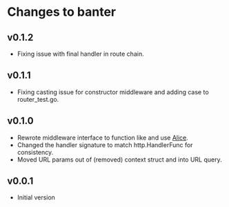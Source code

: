 # Changes to banter

## v0.1.2
* Fixing issue with final handler in route chain.

## v0.1.1
* Fixing casting issue for constructor middleware and adding case to
  router_test.go.

## v0.1.0
* Rewrote middleware interface to function like and use
  [Alice](https://github.com/justinas/alice).
* Changed the handler signature to match http.HandlerFunc for consistency.
* Moved URL params out of (removed) context struct and into URL query.

## v0.0.1
* Initial version
